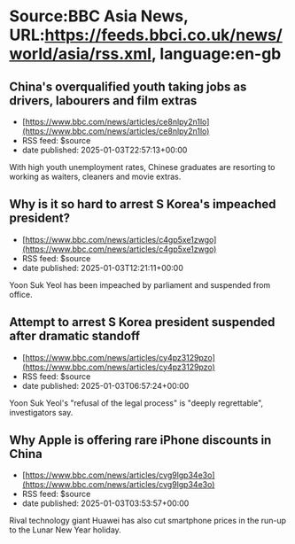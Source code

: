 # Source:BBC Asia News, URL:https://feeds.bbci.co.uk/news/world/asia/rss.xml, language:en-gb

## China's overqualified youth taking jobs as drivers, labourers and film extras
 - [https://www.bbc.com/news/articles/ce8nlpy2n1lo](https://www.bbc.com/news/articles/ce8nlpy2n1lo)
 - RSS feed: $source
 - date published: 2025-01-03T22:57:13+00:00

With high youth unemployment rates, Chinese graduates are resorting to working as waiters, cleaners and movie extras.

## Why is it so hard to arrest S Korea's  impeached president?
 - [https://www.bbc.com/news/articles/c4gp5xe1zwgo](https://www.bbc.com/news/articles/c4gp5xe1zwgo)
 - RSS feed: $source
 - date published: 2025-01-03T12:21:11+00:00

Yoon Suk Yeol has been impeached by parliament and suspended from office.

## Attempt to arrest S Korea president suspended after dramatic standoff
 - [https://www.bbc.com/news/articles/cy4pz3129pzo](https://www.bbc.com/news/articles/cy4pz3129pzo)
 - RSS feed: $source
 - date published: 2025-01-03T06:57:24+00:00

Yoon Suk Yeol's "refusal of the legal process" is "deeply regrettable", investigators say.

## Why Apple is offering rare iPhone discounts in China
 - [https://www.bbc.com/news/articles/cvg9lgp34e3o](https://www.bbc.com/news/articles/cvg9lgp34e3o)
 - RSS feed: $source
 - date published: 2025-01-03T03:53:57+00:00

Rival technology giant Huawei has also cut smartphone prices in the run-up to the Lunar New Year holiday.

